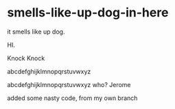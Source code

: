smells-like-up-dog-in-here
==========================

it smells like up dog.

HI.

Knock Knock

abcdefghijklmnopqrstuvwxyz

abcdefghijklmnopqrstuvwxyz who? Jerome



added some nasty code, from my own branch

